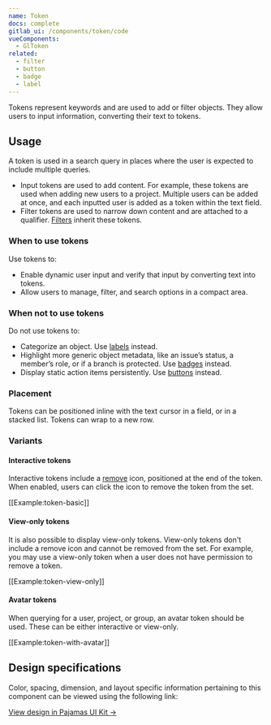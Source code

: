 ```yaml
---
name: Token
docs: complete
gitlab_ui: /components/token/code
vueComponents:
  - GlToken
related:
  - filter
  - button
  - badge
  - label
---
```


Tokens represent keywords and are used to add or filter objects. They allow users to input information, converting their text to tokens.

## Usage

A token is used in a search query in places where the user is expected to include multiple queries.

- Input tokens are used to add content. For example, these tokens are used when adding new users to a project. Multiple users can be added at once, and each inputted user is added as a token within the text field.
- Filter tokens are used to narrow down content and are attached to a qualifier. [Filters](/components/filter) inherit these tokens.

### When to use tokens

Use tokens to:

- Enable dynamic user input and verify that input by converting text into tokens.
- Allow users to manage, filter, and search options in a compact area.

### When not to use tokens

Do not use tokens to:

- Categorize an object. Use [labels](https://design.gitlab.com/components/label/) instead.
- Highlight more generic object metadata, like an issue’s status, a member’s role, or if a branch is protected. Use [badges](/components/badge/) instead.
- Display static action items persistently. Use [buttons](https://design.gitlab.com/components/button) instead.

### Placement

Tokens can be positioned inline with the text cursor in a field, or in a stacked list. Tokens can wrap to a new row.

### Variants

#### Interactive tokens

Interactive tokens include a [remove](http://gitlab-org.gitlab.io/gitlab-svgs/?q=~close) icon, positioned at the end of the token. When enabled, users can click the icon to remove the token from the set.

[[Example:token-basic]]

#### View-only tokens

It is also possible to display view-only tokens. View-only tokens don't include a remove icon and cannot be removed from the set. For example, you may use a view-only token when a user does not have permission to remove a token.

[[Example:token-view-only]]

#### Avatar tokens

When querying for a user, project, or group, an avatar token should be used. These can be either interactive or view-only.

[[Example:token-with-avatar]]

## Design specifications

Color, spacing, dimension, and layout specific information pertaining to this component can be viewed using the following link:

[View design in Pajamas UI Kit →](https://www.figma.com/file/qEddyqCrI7kPSBjGmwkZzQ/Pajamas-UI-Kit?node-id=6934%3A9243)
